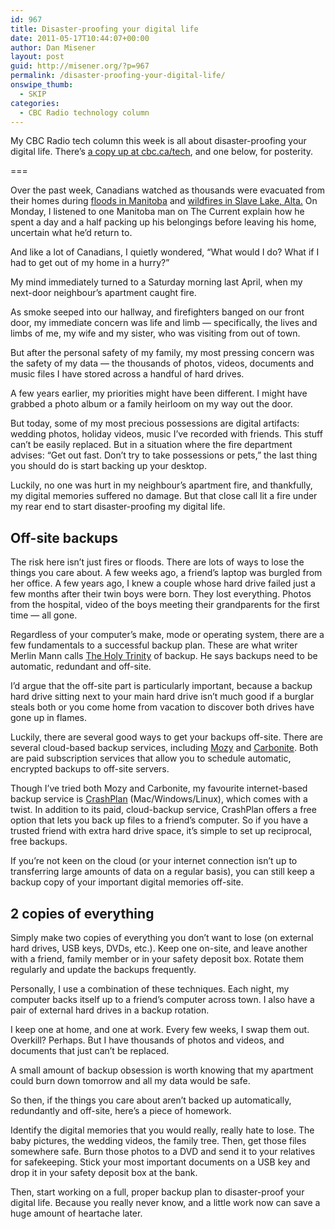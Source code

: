 ```yaml
---
id: 967
title: Disaster-proofing your digital life
date: 2011-05-17T10:44:07+00:00
author: Dan Misener
layout: post
guid: http://misener.org/?p=967
permalink: /disaster-proofing-your-digital-life/
onswipe_thumb:
  - SKIP
categories:
  - CBC Radio technology column
---
```

My CBC Radio tech column this week is all about disaster-proofing your digital life. There&#8217;s [a copy up at cbc.ca/tech](http://www.cbc.ca/news/technology/story/2011/05/17/f-vp-misener-disaster-proofing-digital-data.html), and one below, for posterity.

===

Over the past week, Canadians watched as thousands were evacuated from their homes during [floods in Manitoba](http://www.cbc.ca/manitoba/features/flood2011/) and [wildfires in Slave Lake, Alta.](http://www.cbc.ca/news/canada/edmonton/story/2011/05/16/slave-lake-fire-evacuation.html) On Monday, I listened to one Manitoba man on The Current explain how he spent a day and a half packing up his belongings before leaving his home, uncertain what he&#8217;d return to.

And like a lot of Canadians, I quietly wondered, &#8220;What would I do? What if I had to get out of my home in a hurry?&#8221;

My mind immediately turned to a Saturday morning last April, when my next-door neighbour&#8217;s apartment caught fire.

As smoke seeped into our hallway, and firefighters banged on our front door, my immediate concern was life and limb — specifically, the lives and limbs of me, my wife and my sister, who was visiting from out of town.

But after the personal safety of my family, my most pressing concern was the safety of my data — the thousands of photos, videos, documents and music files I have stored across a handful of hard drives.

A few years earlier, my priorities might have been different. I might have grabbed a photo album or a family heirloom on my way out the door.

But today, some of my most precious possessions are digital artifacts: wedding photos, holiday videos, music I&#8217;ve recorded with friends. This stuff can&#8217;t be easily replaced. But in a situation where the fire department advises: &#8220;Get out fast. Don&#8217;t try to take possessions or pets,&#8221; the last thing you should do is start backing up your desktop.

Luckily, no one was hurt in my neighbour&#8217;s apartment fire, and thankfully, my digital memories suffered no damage. But that close call lit a fire under my rear end to start disaster-proofing my digital life.

## Off-site backups

The risk here isn&#8217;t just fires or floods. There are lots of ways to lose the things you care about. A few weeks ago, a friend&#8217;s laptop was burgled from her office. A few years ago, I knew a couple whose hard drive failed just a few months after their twin boys were born. They lost everything. Photos from the hospital, video of the boys meeting their grandparents for the first time — all gone.

Regardless of your computer&#8217;s make, mode or operating system, there are a few fundamentals to a successful backup plan. These are what writer Merlin Mann calls [The Holy Trinity](http://www.43folders.com/2010/03/15/yes-another-backup-lecture) of backup. He says backups need to be automatic, redundant and off-site.

I&#8217;d argue that the off-site part is particularly important, because a backup hard drive sitting next to your main hard drive isn&#8217;t much good if a burglar steals both or you come home from vacation to discover both drives have gone up in flames.

Luckily, there are several good ways to get your backups off-site. There are several cloud-based backup services, including [Mozy](http://mozy.com/) and [Carbonite](http://www.carbonite.com/). Both are paid subscription services that allow you to schedule automatic, encrypted backups to off-site servers.

Though I&#8217;ve tried both Mozy and Carbonite, my favourite internet-based backup service is [CrashPlan](http://www.crashplan.com/) (Mac/Windows/Linux), which comes with a twist. In addition to its paid, cloud-backup service, CrashPlan offers a free option that lets you back up files to a friend&#8217;s computer. So if you have a trusted friend with extra hard drive space, it&#8217;s simple to set up reciprocal, free backups.

If you&#8217;re not keen on the cloud (or your internet connection isn&#8217;t up to transferring large amounts of data on a regular basis), you can still keep a backup copy of your important digital memories off-site.

## 2 copies of everything

Simply make two copies of everything you don&#8217;t want to lose (on external hard drives, USB keys, DVDs, etc.). Keep one on-site, and leave another with a friend, family member or in your safety deposit box. Rotate them regularly and update the backups frequently.

Personally, I use a combination of these techniques. Each night, my computer backs itself up to a friend&#8217;s computer across town. I also have a pair of external hard drives in a backup rotation.

I keep one at home, and one at work. Every few weeks, I swap them out. Overkill? Perhaps. But I have thousands of photos and videos, and documents that just can&#8217;t be replaced.

A small amount of backup obsession is worth knowing that my apartment could burn down tomorrow and all my data would be safe.

So then, if the things you care about aren&#8217;t backed up automatically, redundantly and off-site, here&#8217;s a piece of homework.

Identify the digital memories that you would really, really hate to lose. The baby pictures, the wedding videos, the family tree. Then, get those files somewhere safe. Burn those photos to a DVD and send it to your relatives for safekeeping. Stick your most important documents on a USB key and drop it in your safety deposit box at the bank.

Then, start working on a full, proper backup plan to disaster-proof your digital life. Because you really never know, and a little work now can save a huge amount of heartache later.